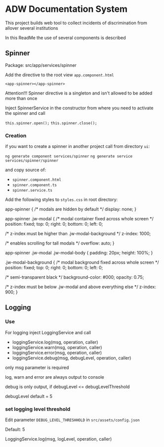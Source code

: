 # ADW Documentation System

This project builds web tool to collect incidents of discrimination from allover several institutions 

In this ReadMe the use of several components is described

## Spinner

Package: src/app/services/spinner

Add the directive to the root view `app.component.html`

`<app-spinner></app-spinner>`
 
   Attention!!! Spinner directive is a singleton and isn't allowed to be added more than once

Inject SpinnerService in the constructor from where you need to activate the spinner and call

`this.spinner.open();`
`this.spinner.close();`

### Creation

if you want to create a spinner in another project call from directory `ui`:

`ng generate component services/spinner`
`ng generate service services/spinner/spinner`

and copy source of:
* `spinner.component.html`
* `spinner.component.ts`
* `spinner.service.ts`

Add the following styles to `styles.css` in root directory:

app-spinner {
  /* modals are hidden by default */
  display: none;
}

app-spinner .jw-modal {
  /* modal container fixed across whole screen */
  position: fixed;
  top: 0;
  right: 0;
  bottom: 0;
  left: 0;

  /* z-index must be higher than .jw-modal-background */
  z-index: 1000;

  /* enables scrolling for tall modals */
  overflow: auto;
}

app-spinner .jw-modal .jw-modal-body {
  padding: 20px;
  height: 100%;
}

.jw-modal-background {
  /* modal background fixed across whole screen */
  position: fixed;
  top: 0;
  right: 0;
  bottom: 0;
  left: 0;

  /* semi-transparent black  */
  background-color: #000;
  opacity: 0.75;

  /* z-index must be below .jw-modal and above everything else  */
  z-index: 900;
}

## Logging

### Use

For logging inject LoggingService and call

* loggingService.log(msg, operation, caller)
* loggingService.warn(msg, operation, caller)
* loggingService.error(msg, operation, caller)
* loggingService.debug(msg, debugLevel, operation, caller)

only msg parameter is required

log, warn and error are always output to console

debug is only output, if debugLevel <= debugLevelThreshold

debugLevel default = 5

### set logging level threshold

Edit parameter `DEBUG_LEVEL_THRESHHOLD` in `src/assets/config.json`

Default: 5

LoggingService.log(msg, logLevel, operation, caller)
